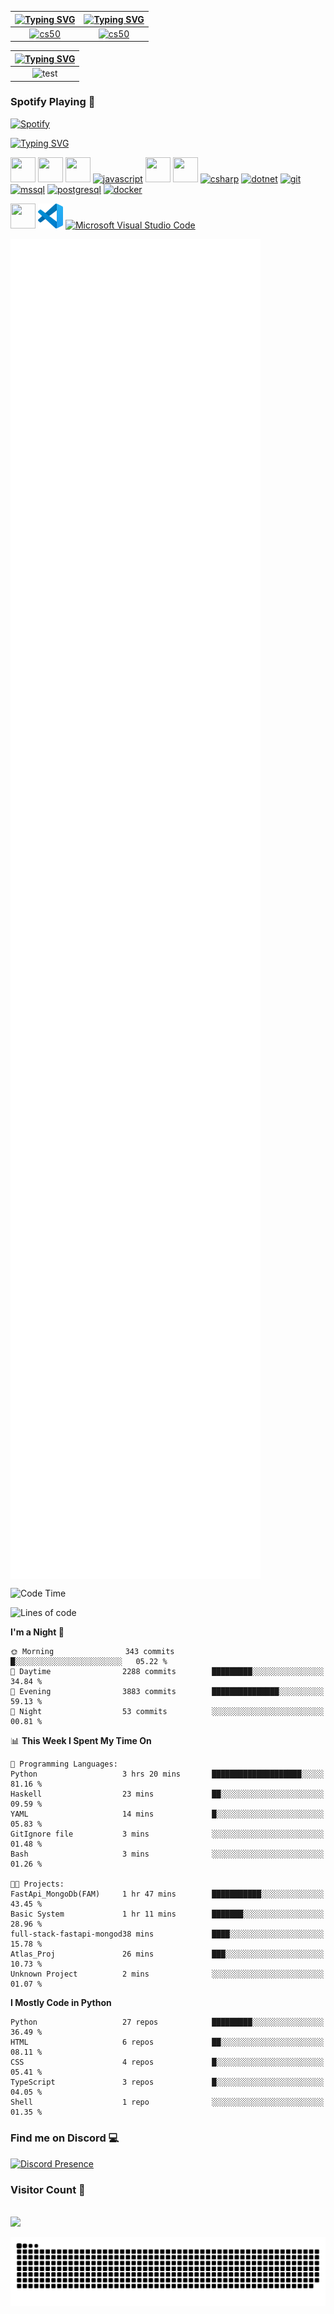 [![Typing SVG](https://readme-typing-svg.herokuapp.com?font=Caveat&weight=500&size=24&duration=6003&pause=1000&color=F044F7&background=F7F7F700&repeat=false&width=125&height=40&lines=%F0%9F%8D%B7+CS50+%F0%9F%8D%B7)](https://git.io/typing-svg)             |   [![Typing SVG](https://readme-typing-svg.herokuapp.com?font=Caveat&weight=500&size=24&duration=6003&pause=1000&color=F044F7&background=F7F7F700&repeat=false&width=135&height=40&lines=%F0%9F%90%8D+CS50P+%F0%9F%90%8D)](https://git.io/typing-svg)
:-------------------------:|:-------------------------:
<a href="https://certificates.cs50.io/77dc34e6-17fd-4a8f-bee2-c31077710b61.png?size=A4" target="_blank" rel="noreferrer"> <img src="https://cdn.discordapp.com/attachments/1113510096622862375/1212768840237191258/CS50x-ezgif.com-resize.png?ex=660eb97f&is=65fc447f&hm=0b882972fdbb5dc078e76b077b59f9be57ecfd4da48f02ef2c806585e5d0b8b4&" alt="cs50"/> </a> | <a href="https://certificates.cs50.io/3f6f34be-467f-4bfb-a846-7c8b1063c2fe.png?size=A4" target="_blank" rel="noreferrer"> <img src="https://cdn.discordapp.com/attachments/1113510096622862375/1212768653062447135/CS50P-ezgif.com-resize_2.png?ex=660eb953&is=65fc4453&hm=afb647ac05481dfe768da3db3b856b1b144eeeb6f345c2eaec0db5add0951531&" alt="cs50"/> </a>

| [![Typing SVG](https://readme-typing-svg.herokuapp.com?font=Caveat&weight=500&size=21&duration=7003&pause=3000&color=5D4EF7FF&background=F7F7F700&repeat=false&width=175&height=40&lines=%F0%9F%92%BB+My+Terminal+%F0%9F%92%BB)](https://git.io/typing-svg) |
|:-----:|
| ![test](https://cdn.discordapp.com/attachments/1113510096622862375/1212770602587525210/image_15.png?ex=660580a3&is=65f30ba3&hm=fda81f780b568711ead59f5dad4096b46d903a808645a0573b52b16e91d564b1&) |

### Spotify Playing 🎵
[![Spotify](https://novatorem-callme-milad.vercel.app/api/spotify)](https://open.spotify.com/user/31qocuc7c7cg5zouwkn7jso7h5qa)

[![Typing SVG](https://readme-typing-svg.herokuapp.com?font=Handjet&weight=500&size=21&pause=3000&color=3FF74A&width=435&lines=Languages+and+Technologies+I+use+%3A)](https://git.io/typing-svg)

[<img src='https://i.giphy.com/media/LMt9638dO8dftAjtco/100.webp' width='40' height='40' />](https://python.org/)
[<img src='https://cdn.worldvectorlogo.com/logos/fastapi.svg' width='40' height='40' />](https://fastapi.tiangolo.com/)
[<img src='https://techstack-generator.vercel.app/django-icon.svg' width='40' height='40' />](https://www.djangoproject.com/)
[<img src='https://media1.giphy.com/media/ln7z2eWriiQAllfVcn/giphy.gif?cid=790b7611bbce32499d76d60c2b8dfcd8de49af4e8ac5f042&rid=giphy.gif&ct=s' width='40' height='40' alt='javascript'/>](https://developer.mozilla.org/en-US/docs/Web/JavaScript)
[<img src='https://upload.wikimedia.org/wikipedia/commons/thumb/1/1b/Svelte_Logo.svg/512px-Svelte_Logo.svg.png' width='40' height='40' />](https://svelte.dev/)
[<img src='https://creazilla-store.fra1.digitaloceanspaces.com/icons/3257079/file-type-tailwind-icon-sm.png' width='40' height='40' />](https://tailwindcss.com/)
[<img src='https://techstack-generator.vercel.app/csharp-icon.svg' width='45' height='45' alt='csharp'/>](https://www.w3schools.com/cs/)
[<img src='https://www.keenesystems.com/hubfs/250300p1323EDNmainDotNetCore2.png' width='40' height='40' alt='dotnet'/>](https://dotnet.microsoft.com/)
[<img src='https://www.vectorlogo.zone/logos/git-scm/git-scm-icon.svg' width='40' height='40' alt='git'/>](https://git-scm.com/)
[<img src='https://assets.website-files.com/61d6b61c7084bb1d721a21aa/636add531dcf4d6ad0c45743_mssql%20260x260%20dark%20theme.png' width='40' height='40' alt='mssql'/>](https://www.microsoft.com/en-us/sql-server)
[<img src='https://skillicons.dev/icons?i=postgres' width='45' height='45' alt='postgresql'/>](https://www.postgresql.org/)
[<img src='https://techkblog.com/wp-content/uploads/2022/06/Docker.gif' width='40' height='40' alt='docker'/>](https://docker.com/)

[<img src='https://upload.wikimedia.org/wikipedia/commons/thumb/1/1d/PyCharm_Icon.svg/1200px-PyCharm_Icon.svg.png' width='40' height='40' />](https://www.jetbrains.com/pycharm/)
[<img src='https://raw.githubusercontent.com/devicons/devicon/master/icons/vscode/vscode-original.svg' width='40' height='40' alt='Visual Studio Code'/>](https://code.visualstudio.com/)
[<img src='https://visualstudio.microsoft.com/wp-content/uploads/2021/10/Product-Icon.svg' width='40' height='40' alt='Microsoft Visual Studio Code'/>](https://visualstudio.microsoft.com/)

<img align="center" src="/github-metrics.svg" alt="Metrics" width="400">

<!--START_SECTION:waka-->
![Code Time](http://img.shields.io/badge/Code%20Time-977%20hrs%2047%20mins-blue)

![Lines of code](https://img.shields.io/badge/From%20Hello%20World%20I%27ve%20Written-4.2%20million%20lines%20of%20code-blue)

**I'm a Night 🦉** 

```text
🌞 Morning                343 commits         █░░░░░░░░░░░░░░░░░░░░░░░░   05.22 % 
🌆 Daytime                2288 commits        █████████░░░░░░░░░░░░░░░░   34.84 % 
🌃 Evening                3883 commits        ███████████████░░░░░░░░░░   59.13 % 
🌙 Night                  53 commits          ░░░░░░░░░░░░░░░░░░░░░░░░░   00.81 % 
```


📊 **This Week I Spent My Time On** 

```text
💬 Programming Languages: 
Python                   3 hrs 20 mins       ████████████████████░░░░░   81.16 % 
Haskell                  23 mins             ██░░░░░░░░░░░░░░░░░░░░░░░   09.59 % 
YAML                     14 mins             █░░░░░░░░░░░░░░░░░░░░░░░░   05.83 % 
GitIgnore file           3 mins              ░░░░░░░░░░░░░░░░░░░░░░░░░   01.48 % 
Bash                     3 mins              ░░░░░░░░░░░░░░░░░░░░░░░░░   01.26 % 

🐱‍💻 Projects: 
FastApi_MongoDb(FAM)     1 hr 47 mins        ███████████░░░░░░░░░░░░░░   43.45 % 
Basic System             1 hr 11 mins        ███████░░░░░░░░░░░░░░░░░░   28.96 % 
full-stack-fastapi-mongod38 mins             ████░░░░░░░░░░░░░░░░░░░░░   15.78 % 
Atlas_Proj               26 mins             ███░░░░░░░░░░░░░░░░░░░░░░   10.73 % 
Unknown Project          2 mins              ░░░░░░░░░░░░░░░░░░░░░░░░░   01.07 % 
```

**I Mostly Code in Python** 

```text
Python                   27 repos            █████████░░░░░░░░░░░░░░░░   36.49 % 
HTML                     6 repos             ██░░░░░░░░░░░░░░░░░░░░░░░   08.11 % 
CSS                      4 repos             █░░░░░░░░░░░░░░░░░░░░░░░░   05.41 % 
TypeScript               3 repos             █░░░░░░░░░░░░░░░░░░░░░░░░   04.05 % 
Shell                    1 repo              ░░░░░░░░░░░░░░░░░░░░░░░░░   01.35 % 
```




<!--END_SECTION:waka-->

### Find me on Discord 💻
<!-- Old one -->
<!-- <a href="https://discord.gg/pQVcABAxAy" rel="nofollow"> 
  <img src="https://discord.c99.nl/widget/theme-3/1001889586626175006.png" data-canonical-src="https://discord.c99.nl/widget/theme-3/1001889586626175006.png" style="max-width: 100%;"></a> -->
  
[![Discord Presence](https://lanyard.cnrad.dev/api/1001889586626175006)](https://discord.com/users/1001889586626175006)

### Visitor Count 🔢
<p align="left"> 
  <br>
  <img src="https://profile-counter.glitch.me/itz-Amethyst/count.svg" />
</p>

<picture>
  <source
    media="(prefers-color-scheme: dark)"
    srcset="https://raw.githubusercontent.com/platane/snk/output/github-contribution-grid-snake-dark.svg"
  />
  <source
    media="(prefers-color-scheme: light)"
    srcset="https://raw.githubusercontent.com/platane/snk/output/github-contribution-grid-snake.svg"
  />
  <img
    alt="github contribution grid snake animation"
    src="https://raw.githubusercontent.com/platane/snk/output/github-contribution-grid-snake.svg"
  />
</picture>
